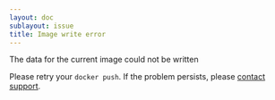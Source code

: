 ```yaml
---
layout: doc
sublayout: issue
title: Image write error
---
```

The data for the current image could not be written

Please retry your `docker push`. If the problem persists, please [contact support](https://quay.io/contact).
